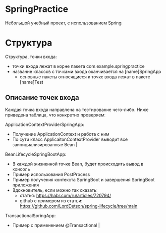 # SpringPractice

Небольшой учебный проект, с использованием Spring

# Структура

Структура, точки входа:

- точки входа лежат в корне пакета com.example.springpractice
- название классов с точками входа оканчивается на [name]SpringApp
  - основные пакеты относящиеся к точке входа лежат в пакете [name]Test 
 
## Описание точек входа

Каждая точка входа направлена на тестирование чего-либо. Ниже приведена таблица, что конкретно проверяем:

ApplicationContextProviderSpringApp:

- Получение ApplicationContext и работа с ним
- По сути класс ApplicaitonContextProvider выводит все заинициализированные Bean |

BeanLifecycleSpringBootApp:

- В каждой жизненной точке Bean, будет происходить вывод в консоль
- Пример использования PostProcess
- Пример получения контекста SpringBoot и завершения SpringBoot приложения
- Вдохновитель, если можно так сказать:
  - статья: https://habr.com/ru/articles/720794/
  - github с примером из статьи: https://github.com/LordDetson/spring-lifecycle/tree/main

 TransactionalSpringApp:

- Пример с применением @Transactional                                                                                         |
